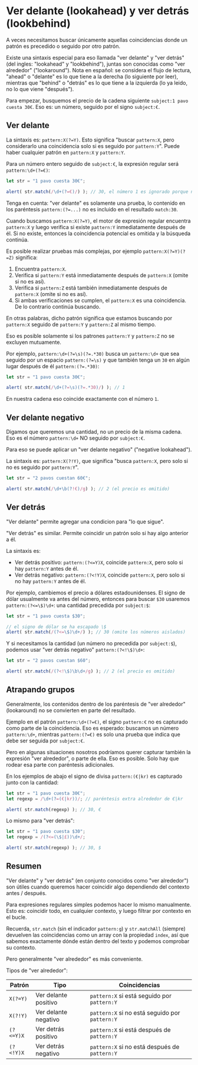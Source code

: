 # Ver delante (lookahead) y ver detrás (lookbehind)

A veces necesitamos buscar únicamente aquellas coincidencias donde un patrón es precedido o seguido por otro patrón.

Existe una sintaxis especial para eso llamada "ver delante" y "ver detrás" (del ingles: "lookahead" y "lookbehind"), juntas son conocidas como "ver alrededor" ("lookaround"). Nota en español: se considera el flujo de lectura, "ahead" o "delante" es lo que tiene a la derecha (lo siguiente por leer), mientras que "behind" o "detrás" es lo que tiene a la izquierda (lo ya leido, no lo que viene "después"). 

Para empezar, busquemos el precio de la cadena siguiente `subject:1 pavo cuesta 30€`. Eso es: un número, seguido por el signo `subject:€`.

## Ver delante

La sintaxis es: `pattern:X(?=Y)`. Esto significa "buscar `pattern:X`, pero considerarlo una coincidencia solo si es seguido por `pattern:Y`". Puede haber cualquier patrón en `pattern:X` y `pattern:Y`.

Para un número entero seguido de `subject:€`, la expresión regular será `pattern:\d+(?=€)`:

```js run
let str = "1 pavo cuesta 30€";

alert( str.match(/\d+(?=€)/) ); // 30, el número 1 es ignorado porque no está seguido de €
```

Tenga en cuenta: "ver delante" es solamente una prueba, lo contenido en los paréntesis `pattern:(?=...)` no es incluido en el resultado `match:30`.

Cuando buscamos `pattern:X(?=Y)`, el motor de expresión regular encuentra `pattern:X` y luego verifica si existe `pattern:Y` inmediatamente después de él. Si no existe, entonces la coincidencia potencial es omitida y la búsqueda continúa.    

Es posible realizar pruebas más complejas, por ejemplo `pattern:X(?=Y)(?=Z)` significa:

1. Encuentra `pattern:X`.
2. Verifica si `pattern:Y` está inmediatamente después de `pattern:X` (omite si no es así).
3. Verifica si `pattern:Z` está también inmediatamente después de `pattern:X` (omite si no es así).
4. Si ambas verificaciones se cumplen, el `pattern:X` es una coincidencia. De lo contrario continúa buscando.

En otras palabras, dicho patrón significa que estamos buscando por `pattern:X` seguido de `pattern:Y` y `pattern:Z` al mismo tiempo. 

Eso es posible solamente si los patrones `pattern:Y` y `pattern:Z` no se excluyen mutuamente.

Por ejemplo, `pattern:\d+(?=\s)(?=.*30)` busca un `pattern:\d+` que sea seguido por un espacio `pattern:(?=\s)` y que también tenga un `30` en algún lugar después de él `pattern:(?=.*30)`:

```js run
let str = "1 pavo cuesta 30€";

alert( str.match(/\d+(?=\s)(?=.*30)/) ); // 1
```

En nuestra cadena eso coincide exactamente con el número `1`.

## Ver delante negativo

Digamos que queremos una cantidad, no un precio de la misma cadena. Eso es el número `pattern:\d+` NO seguido por `subject:€`.

Para eso se puede aplicar un "ver delante negativo" ("negative lookahead").

La sintaxis es: `pattern:X(?!Y)`, que significa "busca `pattern:X`, pero solo si no es seguido por `pattern:Y`".

```js run
let str = "2 pavos cuestan 60€";

alert( str.match(/\d+\b(?!€)/g) ); // 2 (el precio es omitido)
```

## Ver detrás

"Ver delante" permite agregar una condicion para "lo que sigue".

"Ver detrás" es similar. Permite coincidir un patrón solo si hay algo anterior a él.

La sintaxis es:
- Ver detrás positivo: `pattern:(?<=Y)X`, coincide `pattern:X`, pero solo si hay `pattern:Y` antes de él.
- Ver detrás negativo: `pattern:(?<!Y)X`, coincide `pattern:X`, pero solo si no hay `pattern:Y` antes de él.

Por ejemplo, cambiemos el precio a dólares estadounidenses. El signo de dólar usualmente va antes del número, entonces para buscar `$30` usaremos `pattern:(?<=\$)\d+`: una cantidad precedida por `subject:$`: 

```js run
let str = "1 pavo cuesta $30";

// el signo de dólar se ha escapado \$
alert( str.match(/(?<=\$)\d+/) ); // 30 (omite los números aislados)
```

Y si necesitamos la cantidad (un número no precedida por `subject:$`), podemos usar "ver detrás negativo" `pattern:(?<!\$)\d+`: 

```js run
let str = "2 pavos cuestan $60";

alert( str.match(/(?<!\$)\b\d+/g) ); // 2 (el precio es omitido)
```

## Atrapando grupos

Generalmente, los contenidos dentro de los paréntesis de "ver alrededor" (lookaround) no se convierten en parte del resultado.

Ejemplo en el patrón `pattern:\d+(?=€)`, el signo `pattern:€`  no es capturado como parte de la coincidencia. Eso es esperado: buscamos un número `pattern:\d+`, mientras `pattern:(?=€)` es solo una prueba que indica que debe ser seguida por `subject:€`.

Pero en algunas situaciones nosotros podríamos querer capturar también la expresión "ver alrededor", o parte de ella. Eso es posible. Solo hay que rodear esa parte con paréntesis adicionales.

En los ejemplos de abajo el signo de divisa `pattern:(€|kr)` es capturado junto con la cantidad:  

```js run
let str = "1 pavo cuesta 30€";
let regexp = /\d+(?=(€|kr))/; // paréntesis extra alrededor de €|kr

alert( str.match(regexp) ); // 30, €
```

Lo mismo para "ver detrás":

```js run
let str = "1 pavo cuesta $30";
let regexp = /(?<=(\$|£))\d+/;

alert( str.match(regexp) ); // 30, $
```

## Resumen

"Ver delante" y "ver detrás" (en conjunto conocidos como "ver alrededor") son útiles cuando queremos hacer coincidir algo dependiendo del contexto antes / después.

Para expresiones regulares simples podemos hacer lo mismo manualmente. Esto es: coincidir todo, en cualquier contexto, y luego filtrar por contexto en el bucle.

Recuerda, `str.match` (sin el indicador `pattern:g`) y `str.matchAll` (siempre) devuelven las coincidencias como un array con la propiedad `index`, así que sabemos exactamente dónde están dentro del texto y podemos comprobar su contexto.

Pero generalmente "ver alrededor" es más conveniente.

Tipos de "ver alrededor":

| Patrón             | Tipo             | Coincidencias |
|--------------------|------------------|---------|
| `X(?=Y)`   | Ver delante positivo | `pattern:X` si está seguido por `pattern:Y` |
| `X(?!Y)`   | Ver delante negativo | `pattern:X` si no está seguido por `pattern:Y` |
| `(?<=Y)X` |  Ver detrás positivo | `pattern:X` si está después de `pattern:Y` |
| `(?<!Y)X` | Ver detrás negativo | `pattern:X` si no está después de `pattern:Y` |
